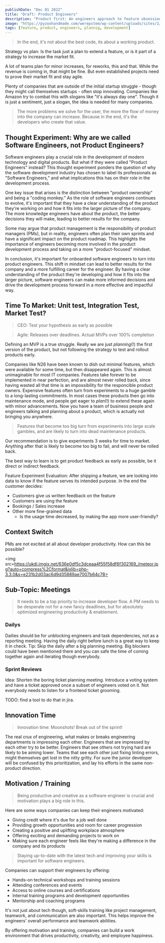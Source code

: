 ```yaml
---
publishDate: "Dec 01 2022"
title: "Draft: Product Engineers"
description: "Product first: An engineers approach to feature obsession"
image: "https://pyzoohandmade.com/werepstem/wp-content/uploads/sites/2/2019/07/Untitled-design-63.png"
tags: [feature, product, engineers, plannig, development]
---
```


> In the end, it's not about the best code, its about a working product.

Strategy vs plan: Is the task just a plan to extend a feature, or is it part of a
strategy to increase the market fit.


A lot of teams plan for minor increases, for reworks, this and that. While the revenue
is coming in, that might be fine. But even established projects need to prove their market fit
and stay agile.


Plenty of companies that are outside of the initial startup struggle - though they might call
themselves startups - often stop innovating. Companies like Amazon try to combat this
with slogans like "it's always day one". Though it is just a sentiment, just a slogan, the
idea is needed for many companies.


> The more problems we solve for the user, the more the flow of money into the company can increase.
> Because in the end, it's the developers who create that value.

## Thought Experiment: Why are we called Software Engineers, not Product Engineers?

Software engineers play a crucial role in the development of modern technology and digital products.
But what if they were called "Product Engineers" instead?
This thought experiment ponders the question of why the software development industry has chosen to label
its professionals as "Software Engineers," and what implications this has on their role in the development process.


One key issue that arises is the distinction between "product ownership" and being a "coding monkey."
As the role of software engineers continues to evolve, it's important that they have a clear understanding of the product
they're working on and how it fits into the larger picture of the company.
The more knowledge engineers have about the product, the better decisions they will make,
leading to better results for the company.

Some may argue that product management is the responsibility of product managers (PMs),
but in reality, engineers often plan their own sprints and have a significant impact on the product roadmap.
This highlights the importance of engineers becoming more involved in the product development process and taking on a more
"product-focused" mindset.

In conclusion, it's important for onboarded software engineers to turn into product engineers.
This shift in mindset can lead to better results for the company and a more fulfilling career for the engineer.
By having a clear understanding of the product they're developing and how it fits into the larger picture,
software engineers can make more informed decisions and drive the development process forward in a more effective and impactful way.

## Time To Market: Unit test, Integration Test, Market Test?

> CEO: Test your hypothesis as early as possible

> Agile: Releases over deadlines. Actual MVPs over 100% completion

Defining an MVP is a true struggle. Really we are just _planning_(!) the first version of the
product, but not following the strategy to test and rollout products early.

Companies like N26 have been known to dish out minimal features, which were available for
some time, but then disappeared again.
This is almost unimaginable for most IT companies. Features take forever to be implemented
in near perfection, and are almost never rolled back, since having wasted all that time is
an impossibility for the responcible product owners.
Expensive features often turn from experiments to a huge gamble to a long-lasting commitments.
In most cases these products then go into maintenance mode, and people get eager to _plan_(!)
to extend these again with minor advancements. Now you have a team of business people and
engineers talking and planning about a product, which is actually not bringing you anywhere.

> Features that become too big turn from experiments into large scale gambles, and are likely
> to turn into dead maintenance products.

Our recommendation is to give experiments 3 weeks for time to market. Anything after that is
likely to become too big to fail, and will never be rolled back.

The best way to learn is to get product feedback as early as possible, be it direct or indirect feedback.

Feature Experiment Evaluation:
After shipping a feature, we are looking into data to know if the feature serves its intended purpose.
In the end the customer decides:
- Customers give us written feedback on the feature
- Customers are using the feature
- Bookings / Sales increase
- Other more fine-grained data
  - Is the usage time decreased, by making the app more user-friendly?

## Context Switch

PMs are not excited at all about developer productivity. How can this be possible?

<img src=https://ukdj.imgix.net/636e0df5c3dceaa4f55f58df6f302169_/meteor.jpg?auto=compress%2Cformat&ixlib=php-3.3.0&s=e231b2d03ac6d9d35889ae7007b64c78>

## Sub-Topic: Meetings

> It needs to be a top priority to increase developer flow. A PM needs to be desperate not
> for a new fancy deadlines, but for absolutely optimized engineering productivity & enablement.

### Dailys

Dailies should be for unblocking engineers and task dependencies, not as a reporting meeting.
Having the daily right before lunch is a great way to keep it in check.
Tip: Skip the daily after a big planning meeting. Big blockers could have been mentioned there
and you can safe the time of coming together again and iterating though everybody.

### Sprint Reviews

Idea: Shorten the boring ticket planning meeting. Introduce a voting system and have a ticket
approved once a subset of engineers voted on it. Not everybody needs to listen for a frontend
ticket grooming.

TODO: find a tool to do that in jira.

## Innovation Time

> Innovation time: Moonshots! Break out of the sprint!

The real crux of engineering, what makes or breaks engineering departments is impressing each other.
Engineers that are impressed by each other try to be better. Engineers that see others not trying
hard are likely to be aiming lower. Teams that see each other just fixing linting errors, might themselves
get lost in the nitty gritty. For sure the junior developer will be confused by this prioritization, and
lay his efforts in the same non-product direction.

## Motivation / Training

> Being productive and creative as a software engineer is crucial and motivation plays a big role in this.

Here are some ways companies can keep their engineers motivated:

- Giving credit where it's due for a job well done
- Providing growth opportunities and room for career progression
- Creating a positive and uplifting workplace atmosphere
- Offering exciting and demanding projects to work on
- Making sure each engineer feels like they're making a difference in the company and its products

> Staying up-to-date with the latest tech and improving your skills is important for software engineers.

Companies can support their engineers by offering:

- Hands-on technical workshops and training sessions
- Attending conferences and events
- Access to online courses and certifications
- Internal training programs and development opportunities
- Mentorship and coaching programs

It's not just about tech though, soft-skills training like project management, teamwork, and communication are also important.
This helps improve the engineers' overall performance and teamwork abilities.


By offering motivation and training, companies can build a work environment that drives productivity, creativity, and employee happiness.

